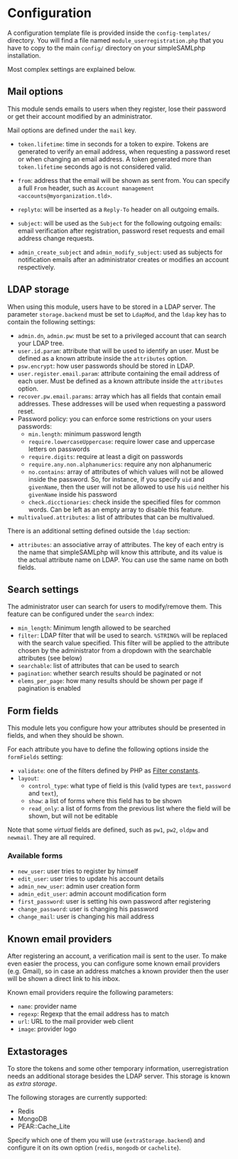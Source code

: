 Configuration
=============

A configuration template file is provided inside the `config-templates/`
directory. You will find a file named `module_userregistration.php`  that you
have to copy to the main `config/` directory on your simpleSAMLphp
installation.

Most complex settings are explained below.

Mail options
------------

This module sends emails to users when they register, lose their password or get
their account modified by an administrator.

Mail options are defined under the `mail` key.

* `token.lifetime`: time in seconds for a token to expire. Tokens are generated
  to verify an email address, when requesting a password reset or when changing
  an email address. A token generated more than `token.lifetime` seconds ago
  is not considered valid.

* `from`: address that the email will be shown as sent from. You can specify a
  full `From` header, such as `Account management
  <accounts@myorganization.tld>`.

* `replyto`: will be inserted as a `Reply-To` header on all outgoing emails.

* `subject`: will be used as the `Subject` for the following outgoing emails:
  email verification after registration, password reset requests and email
  address change requests.

* `admin_create_subject` and `admin_modify_subject`: used as subjects for
  notification emails after an administrator creates or modifies an account
  respectively.

LDAP storage
------------

When using this module, users have to be stored in a LDAP server. The parameter
`storage.backend` must be set to `LdapMod`, and the `ldap` key has to contain
the following settings:

* `admin.dn`, `admin.pw`: must be set to a privileged account that can search
  your LDAP tree.
* `user.id.param`: attribute that will be used to identify an user. Must be
  defined as a known attribute inside the `attributes` option.
* `psw.encrypt`: how user passwords should be stored in LDAP.
* `user.register.email.param`: attribute containing the email address of each
  user. Must be defined as a known attribute inside the `attributes` option.
* `recover.pw.email.params`: array which has all fields that contain email
  addresses. These addresses will be used when requesting a password reset.
* Password policy: you can enforce some restrictions on your users passwords:
    * `min.length`: minimum password length
    * `require.lowercaseUppercase`: require lower case and uppercase letters
      on passwords
    * `require.digits`: require at least a digit on passwords
    * `require.any.non.alphanumerics`: require any non alphanumeric
    * `no.contains`: array of attributes of which values will not be allowed
      inside the password. So, for instance, if you specify `uid` and
      `givenName`, then the user will not be allowed to use his `uid` neither
      his `givenName` inside his password
    * `check.dicctionaries`: check inside the specified files for common words.
      Can be left as an empty array to disable this feature.
* `multivalued.attributes`: a list of attributes that can be multivalued.

There is an additional setting defined outside the `ldap` section:

* `attributes`: an associative array of attributes. The key of each entry is the
  name that simpleSAMLphp will know this attribute, and its value is the actual
  attribute name on LDAP. You can use the same name on both fields.

Search settings
---------------

The administrator user can search for users to modify/remove them. This feature
can be configured under the `search` index:

* `min_length`: Minimum length allowed to be searched
* `filter`: LDAP filter that will be used to search. `%STRING%` will be replaced
  with the search value specified. This filter will be applied to the attribute
  chosen by the administrator from a dropdown with the searchable attributes
  (see below)
* `searchable`: list of attributes that can be used to search
* `pagination`: whether search results should be paginated or not
* `elems_per_page`: how many results should be shown per page if pagination is
  enabled

Form fields
-----------

This module lets you configure how your attributes should be presented in
fields, and when they should be shown.

For each attribute you have to define the following options inside the
`formFields` setting:

* `validate`: one of the filters defined by PHP as
  [Filter constants](http://www.php.net/manual/es/filter.constants.php).
* `layout`: 
    * `control_type`: what type of field is this (valid types are `text`, `password` and
      `text`), 
    * `show`: a list of forms where this field has to be shown
    * `read_only`: a list of forms from the previous list where the field will
      be shown, but will not be editable

Note that some _virtual_ fields are defined, such as `pw1`, `pw2`, `oldpw` and
`newmail`. They are all required.


### Available forms ###

* `new_user`: user tries to register by himself
* `edit_user`: user tries to update his account details
* `admin_new_user`: admin user creation form
* `admin_edit_user`: admin account modification form
* `first_password`: user is setting his own password after registering
* `change_password`: user is changing his password
* `change_mail`: user is changing his mail address


Known email providers
---------------------

After registering an account, a verification mail is sent to the user. To make
even easier the process, you can configure some known email providers (e.g.
Gmail), so in case an address matches a known provider then the user will be
shown a direct link to his inbox.

Known email providers require the following parameters:

* `name`: provider name
* `regexp`: Regexp that the email address has to match
* `url`: URL to the mail provider web client
* `image`: provider logo


Extastorages
------------

To store the tokens and some other temporary information, userregistration needs
an additional storage besides the LDAP server. This storage is known as _extra
storage_.

The following storages are currently supported:

* Redis
* MongoDB
* PEAR::Cache_Lite

Specify which one of them you will use (`extraStorage.backend`) and configure it
on its own option (`redis`, `mongodb` or `cachelite`).
